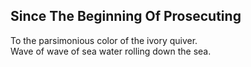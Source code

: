 Since The Beginning Of Prosecuting
----------------------------------
To the parsimonious color of the ivory quiver.  
Wave of wave of sea water rolling down the sea.  
